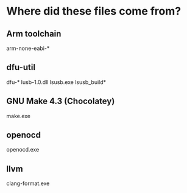 # Where did these files come from?

## Arm toolchain
arm-none-eabi-*

## dfu-util
dfu-*
lusb-1.0.dll
lsusb.exe
lsusb_build*

## GNU Make 4.3 (Chocolatey)
make.exe

## openocd
openocd.exe

## llvm
clang-format.exe

